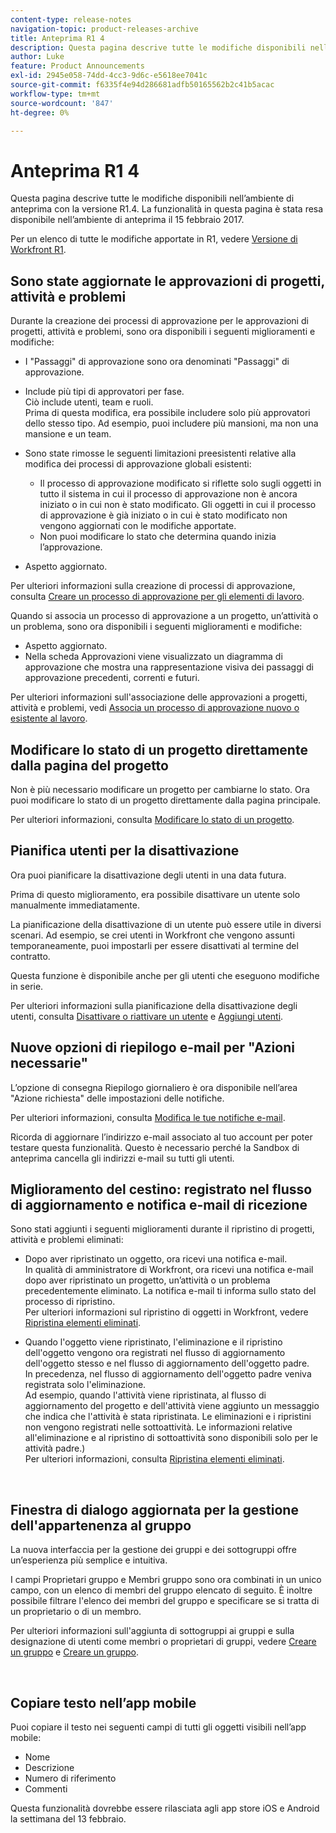 ```yaml
---
content-type: release-notes
navigation-topic: product-releases-archive
title: Anteprima R1 4
description: Questa pagina descrive tutte le modifiche disponibili nell’ambiente di anteprima con la versione R1.4. La funzionalità in questa pagina è stata resa disponibile nell’ambiente di anteprima il 15 febbraio 2017.
author: Luke
feature: Product Announcements
exl-id: 2945e058-74dd-4cc3-9d6c-e5618ee7041c
source-git-commit: f6335f4e94d286681adfb50165562b2c41b5acac
workflow-type: tm+mt
source-wordcount: '847'
ht-degree: 0%

---
```


# Anteprima R1 4

Questa pagina descrive tutte le modifiche disponibili nell’ambiente di anteprima con la versione R1.4. La funzionalità in questa pagina è stata resa disponibile nell’ambiente di anteprima il 15 febbraio 2017.

Per un elenco di tutte le modifiche apportate in R1, vedere [Versione di Workfront R1](../../../../product-announcements/product-releases/quarterly-release-archive/r1-release-activity/workfront-r1-release.md).

## Sono state aggiornate le approvazioni di progetti, attività e problemi

Durante la creazione dei processi di approvazione per le approvazioni di progetti, attività e problemi, sono ora disponibili i seguenti miglioramenti e modifiche: 

* I &quot;Passaggi&quot; di approvazione sono ora denominati &quot;Passaggi&quot; di approvazione.
* Include più tipi di approvatori per fase.\
  Ciò include utenti, team e ruoli.\
  Prima di questa modifica, era possibile includere solo più approvatori dello stesso tipo. Ad esempio, puoi includere più mansioni, ma non una mansione e un team.

* Sono state rimosse le seguenti limitazioni preesistenti relative alla modifica dei processi di approvazione globali esistenti:

   * Il processo di approvazione modificato si riflette solo sugli oggetti in tutto il sistema in cui il processo di approvazione non è ancora iniziato o in cui non è stato modificato. Gli oggetti in cui il processo di approvazione è già iniziato o in cui è stato modificato non vengono aggiornati con le modifiche apportate.
   * Non puoi modificare lo stato che determina quando inizia l’approvazione.

* Aspetto aggiornato.

Per ulteriori informazioni sulla creazione di processi di approvazione, consulta [Creare un processo di approvazione per gli elementi di lavoro](../../../../administration-and-setup/customize-workfront/configure-approval-milestone-processes/create-approval-processes.md).

Quando si associa un processo di approvazione a un progetto, un’attività o un problema, sono ora disponibili i seguenti miglioramenti e modifiche:

* Aspetto aggiornato.
* Nella scheda Approvazioni viene visualizzato un diagramma di approvazione che mostra una rappresentazione visiva dei passaggi di approvazione precedenti, correnti e futuri.

Per ulteriori informazioni sull&#39;associazione delle approvazioni a progetti, attività e problemi, vedi [Associa un processo di approvazione nuovo o esistente al lavoro](../../../../review-and-approve-work/manage-approvals/associate-approval-with-work.md).

## Modificare lo stato di un progetto direttamente dalla pagina del progetto

Non è più necessario modificare un progetto per cambiarne lo stato. Ora puoi modificare lo stato di un progetto direttamente dalla pagina principale.

Per ulteriori informazioni, consulta [Modificare lo stato di un progetto](../../../../manage-work/projects/manage-projects/change-project-status.md).

## Pianifica utenti per la disattivazione

Ora puoi pianificare la disattivazione degli utenti in una data futura.

Prima di questo miglioramento, era possibile disattivare un utente solo manualmente immediatamente.

La pianificazione della disattivazione di un utente può essere utile in diversi scenari. Ad esempio, se crei utenti in Workfront che vengono assunti temporaneamente, puoi impostarli per essere disattivati al termine del contratto.

Questa funzione è disponibile anche per gli utenti che eseguono modifiche in serie. 

Per ulteriori informazioni sulla pianificazione della disattivazione degli utenti, consulta [Disattivare o riattivare un utente](../../../../administration-and-setup/add-users/create-and-manage-users/deactivate-a-user.md) e [Aggiungi utenti](../../../../administration-and-setup/add-users/create-and-manage-users/add-users.md).

## Nuove opzioni di riepilogo e-mail per &quot;Azioni necessarie&quot;

L’opzione di consegna Riepilogo giornaliero è ora disponibile nell’area &quot;Azione richiesta&quot; delle impostazioni delle notifiche.

Per ulteriori informazioni, consulta [Modifica le tue notifiche e-mail](../../../../workfront-basics/using-notifications/activate-or-deactivate-your-own-event-notifications.md).

Ricorda di aggiornare l’indirizzo e-mail associato al tuo account per poter testare questa funzionalità. Questo è necessario perché la Sandbox di anteprima cancella gli indirizzi e-mail su tutti gli utenti.

## Miglioramento del cestino: registrato nel flusso di aggiornamento e notifica e-mail di ricezione

Sono stati aggiunti i seguenti miglioramenti durante il ripristino di progetti, attività e problemi eliminati:

* Dopo aver ripristinato un oggetto, ora ricevi una notifica e-mail.\
  In qualità di amministratore di Workfront, ora ricevi una notifica e-mail dopo aver ripristinato un progetto, un’attività o un problema precedentemente eliminato. La notifica e-mail ti informa sullo stato del processo di ripristino.\
  Per ulteriori informazioni sul ripristino di oggetti in Workfront, vedere [Ripristina elementi eliminati](../../../../administration-and-setup/manage-workfront/manage-deleted-items/restore-deleted-items.md).

* Quando l&#39;oggetto viene ripristinato, l&#39;eliminazione e il ripristino dell&#39;oggetto vengono ora registrati nel flusso di aggiornamento dell&#39;oggetto stesso e nel flusso di aggiornamento dell&#39;oggetto padre.\
  In precedenza, nel flusso di aggiornamento dell&#39;oggetto padre veniva registrata solo l&#39;eliminazione.\
  Ad esempio, quando l&#39;attività viene ripristinata, al flusso di aggiornamento del progetto e dell&#39;attività viene aggiunto un messaggio che indica che l&#39;attività è stata ripristinata. Le eliminazioni e i ripristini non vengono registrati nelle sottoattività. Le informazioni relative all&#39;eliminazione e al ripristino di sottoattività sono disponibili solo per le attività padre.)\
  Per ulteriori informazioni, consulta [Ripristina elementi eliminati](../../../../administration-and-setup/manage-workfront/manage-deleted-items/restore-deleted-items.md).

 

## Finestra di dialogo aggiornata per la gestione dell&#39;appartenenza al gruppo

La nuova interfaccia per la gestione dei gruppi e dei sottogruppi offre un’esperienza più semplice e intuitiva.

I campi Proprietari gruppo e Membri gruppo sono ora combinati in un unico campo, con un elenco di membri del gruppo elencato di seguito. È inoltre possibile filtrare l&#39;elenco dei membri del gruppo e specificare se si tratta di un proprietario o di un membro. 

Per ulteriori informazioni sull&#39;aggiunta di sottogruppi ai gruppi e sulla designazione di utenti come membri o proprietari di gruppi, vedere [Creare un gruppo](../../../../administration-and-setup/manage-groups/create-and-manage-groups/create-a-group.md) e [Creare un gruppo](../../../../administration-and-setup/manage-groups/create-and-manage-groups/create-a-group.md). 

 

## Copiare testo nell’app mobile

Puoi copiare il testo nei seguenti campi di tutti gli oggetti visibili nell’app mobile:

* Nome
* Descrizione
* Numero di riferimento
* Commenti

Questa funzionalità dovrebbe essere rilasciata agli app store iOS e Android la settimana del 13 febbraio.
